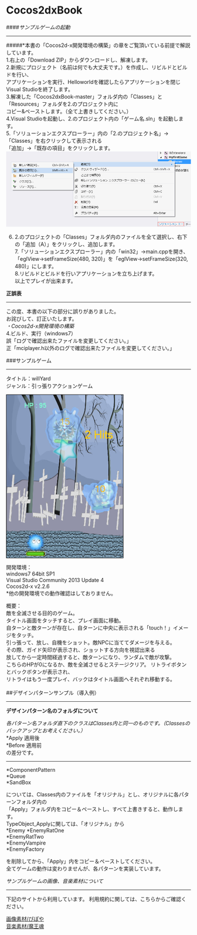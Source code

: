 Cocos2dxBook
============
####_サンプルゲームの起動_<br>
___
#####*本書の「Cocos2d-x開発環境の構築」の章をご覧頂いている前提で解説しています。<br>
1.右上の「Download ZIP」からダウンロードし、解凍します。<br>
2.新規にプロジェクト（名前は何でも大丈夫です。）を作成し、リビルドとビルドを行い、<br>
アプリケーションを実行、Helloworldを確認したらアプリケーションを閉じVisual Studioを終了します。<br>
3.解凍した「Cocos2dxBook-master」フォルダ内の「Classes」と「Resources」フォルダを2.のプロジェクト内に<br>
コピー&ペーストします。（全て上書きしてください。）<br>
4.Visual Studioを起動し、2.のプロジェクト内の「ゲーム名.sln」を起動します。<br>
5.「ソリューションエクスプローラー」内の「2.のプロジェクト名」→「Classes」を右クリックして表示される<br>
「追加」→「既存の項目」をクリックします。<br>
![image](tutorial_images/vs_addFiles.jpg)<br>

6. 2.のプロジェクトの「Classes」フォルダ内のファイルを全て選択し、右下の「追加（A）」をクリックし、追加します。<br>
7.「ソリューションエクスプローラー」内の「win32」→main.cppを開き、<br>
「eglView->setFrameSize(480, 320)」を「eglView->setFrameSize(320, 480)」にします。<br>
8.リビルドとビルドを行いアプリケーションを立ち上げます。<br>
以上でプレイが出来ます。<br>

**正誤表**<br>
___
この度、本書の以下の部分に誤りがありました。<br>
お詫びして、訂正いたします。<br>
_・Cocos2d-x開発環境の構築_<br>
4.ビルド、実行（windows7）<br>
誤「ログで確認出来たファイルを変更してください。」<br>
正「mciplayer.h以外のログで確認出来たファイルを変更してください。」<br>


###サンプルゲーム
___
タイトル：willYard<br>
ジャンル：引っ張りアクションゲーム<br>

<a href="url"><img src="https://github.com/athenaeum-school/Cocos2dxBook/blob/develop/tutorial_images/playImage.jpg" align="center"></a><br>

開発環境：<br>
windows7 64bit SP1<br>
Visual Studio Community 2013 Update 4<br>
Cocos2d-x v2.2.6<br>
*他の開発環境での動作確認はしておりません。


概要：<br>
敵を全滅させる目的のゲーム。<br>
タイトル画面をタッチすると、プレイ画面に移動。<br>
自ターンと敵ターンが存在し、自ターンに中央に表示される「touch！」イメージをタッチ。<br>
引っ張って、放し、自機をショット。敵NPCに当ててダメージを与える。<br>
その際、ガイド矢印が表示され、ショットする方向を視認出来る<br>
放してから一定時間経過すると、敵ターンになり、ランダムで敵が攻撃。<br>
こちらのHPが0になるか、敵を全滅させるとステージクリア。
リトライボタンとバックボタンが表示され、<br>
リトライはもう一度プレイ、バックはタイトル画面へそれぞれ移動する。<br>  
  ##デザインパターンサンプル（導入例）
  ___
  __デザインパターン名のフォルダについて__  
  
  _各パターン名フォルダ直下のクラスはClasses内と同一のものです。（Classesのバックアップとお考えください。）_  
  *Apply 適用後  
  *Before 適用前  
  の差分です。
  ___  
  
  *ComponentPattern  
  *Queue  
  *SandBox  
  
については、Classes内のファイルを「オリジナル」とし、オリジナルに各パターンフォルダ内の  
「Apply」フォルダ内をコピー＆ペーストし、すべて上書きすると、動作します。  
TypeObject_Applyに関しては、「オリジナル」から  
*Enemy
*EnemyRatOne  
*EnemyRatTwo  
*EnemyVampire  
*EnemyFactory  

を削除してから、「Apply」内をコピー＆ペーストしてください。  
全てゲームの動作は変わりませんが、各パターンを実装しています。  

_サンプルゲームの画像、音楽素材について_<br>
___
下記のサイトから利用しています。
利用規約に関しては、こちらからご確認ください。

<a href="http://piposozai.blog76.fc2.com/" title="画像素材/ぴぽや" target="_blank">画像素材/ぴぽや</a>  
<a href="http://maoudamashii.jokersounds.com/" title="音楽素材/魔王魂" target="_blank">音楽素材/魔王魂</a>
